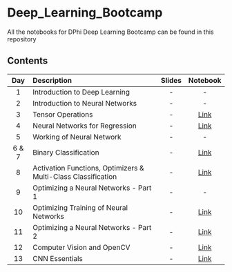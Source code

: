 # Deep_Learning_Bootcamp
All the notebooks for DPhi Deep Learning Bootcamp can be found in this repository

## Contents
| Day   | Description                           | Slides | Notebook |
| :---: |:------------------------------------- | :-----:| :-------:|
| 1     | Introduction to Deep Learning         | - | - |
| 2     | Introduction to Neural Networks       | - | - |
| 3     | Tensor Operations                     | - | [Link](https://github.com/dphi-official/Deep_Learning_Bootcamp/tree/master/Tensor_Operations) |
| 4     | Neural Networks for Regression        | - | [Link](https://github.com/dphi-official/Deep_Learning_Bootcamp/tree/master/Linear_Regression) |
| 5     | Working of Neural Network             | - | - |
| 6 & 7 | Binary Classification                 | - | [Link](https://github.com/dphi-official/Deep_Learning_Bootcamp/tree/master/DL%20For%20Classification) |
| 8     | Activation Functions, Optimizers & Multi-Class Classification | - |[Link](https://github.com/dphi-official/Deep_Learning_Bootcamp/tree/master/Multi_Class_Classification) | 
| 9     | Optimizing a Neural Networks - Part 1 | - | - |
| 10    | Optimizing Training of Neural Networks| - | [Link](https://github.com/dphi-official/Deep_Learning_Bootcamp/tree/master/Optimization_Techniques) |
| 11    | Optimizing a Neural Networks - Part 2 | - | [Link](https://github.com/dphi-official/Deep_Learning_Bootcamp/tree/master/Multi_Class_Classification) |
| 12    | Computer Vision and OpenCV            | - | [Link](https://github.com/dphi-official/Deep_Learning_Bootcamp/tree/master/OpenCV) |
| 13    | CNN Essentials                        | - | [Link](https://github.com/dphi-official/convolutional_neural_networks_essentials/tree/master/tutorials) |
